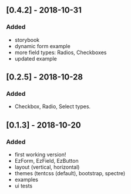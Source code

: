 ## [0.4.2] - 2018-10-31

### Added
- storybook
- dynamic form example
- more field types: Radios, Checkboxes
- updated example

## [0.2.5] - 2018-10-28

### Added
- Checkbox, Radio, Select types.

## [0.1.3] - 2018-10-20

### Added
- first working version!
- EzForm, EzField, EzButton
- layout (vertical, horizontal)
- themes (tentcss (default), bootstrap, spectre)
- examples
- ui tests